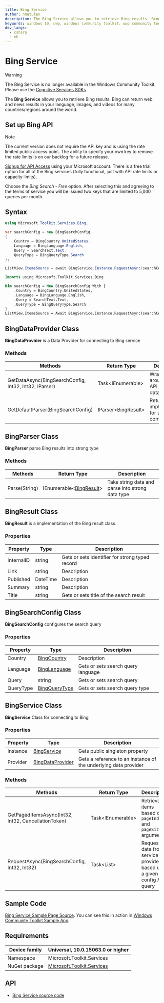 ```yaml
---
title: Bing Service
author: nmetulev
description: The Bing Service allows you to retrieve Bing results. Bing can return web and news results in your language, images, and videos for many countries/regions around the world.
keywords: windows 10, uwp, windows community toolkit, uwp community toolkit, uwp toolkit, bing
dev_langs:
  - csharp
  - vb
---
```


# Bing Service

> [!WARNING]
> The Bing Service is no longer available in the Windows Community Toolkit. Please use the [Cognitive Services SDKs](https://aka.ms/AA209h0).

The **Bing Service** allows you to retrieve Bing results. Bing can return web and news results in your language, images, and videos for many countries/regions around the world.

## Set up Bing API

> [!NOTE]
> The current version does not require the API key and is using the rate limited public access point.  The ability to specify your own key to remove the rate limits is on our backlog for a future release.

[Signup for API Access](https://www.microsoft.com/cognitive-services/sign-up) using your Microsoft account.  There is a free trial option for all of the Bing services (fully functional, just with API rate limits or capacity limits).

Choose the *Bing Search - Free* option.  After selecting this and agreeing to the terms of service you will be issued two keys that are limited to 5,000 queries per month.

## Syntax

```csharp
using Microsoft.Toolkit.Services.Bing;

var searchConfig = new BingSearchConfig
{
    Country = BingCountry.UnitedStates,
    Language = BingLanguage.English,
    Query = SearchText.Text,
    QueryType = BingQueryType.Search
};

ListView.ItemsSource = await BingService.Instance.RequestAsync(searchConfig, 50);
```

```vb
Imports using Microsoft.Toolkit.Services.Bing

Dim searchConfig = New BingSearchConfig With {
    .Country = BingCountry.UnitedStates,
    .Language = BingLanguage.English,
    .Query = SearchText.Text,
    .QueryType = BingQueryType.Search
}
ListView.ItemsSource = Await BingService.Instance.RequestAsync(searchConfig, 50)
```

## BingDataProvider Class

**BingDataProvider** is a Data Provider for connecting to Bing service

### Methods

|                        Methods                        |                                               Return Type                                               |                        Description                        |
|-------------------------------------------------------|---------------------------------------------------------------------------------------------------------|-----------------------------------------------------------|
| GetDataAsync(BingSearchConfig, Int32, Int32, IParser) |                                       Task<IEnumerable<TSchema>>                                        |      Wrapper around REST API for making data request      |
|          GetDefaultParser(BingSearchConfig)           | IParser<[BingResult](https://docs.microsoft.com/dotnet/api/microsoft.toolkit.services.bing.bingresult)> | Returns parser implementation for specified configuration |

## BingParser Class

**BingParser** parse Bing results into strong type

### Methods

|    Methods    |                                                 Return Type                                                 |                   Description                    |
|---------------|-------------------------------------------------------------------------------------------------------------|--------------------------------------------------|
| Parse(String) | IEnumerable<[BingResult](https://docs.microsoft.com/dotnet/api/microsoft.toolkit.services.bing.bingresult)> | Take string data and parse into strong data type |

## BingResult Class

**BingResult** is a implementation of the Bing result class.

### Properties

| Property | Type | Description |
| -- | -- | -- |
| InternalID | string | Gets or sets identifier for strong typed record |
| Link | string | Description |
| Published | DateTime | Description |
| Summary | string | Description |
| Title | string | Gets or sets title of the search result |

## BingSearchConfig Class

**BingSearchConfig** configures the search query

### Properties

| Property | Type | Description |
| -- | -- | -- |
| Country | [BingCountry](https://docs.microsoft.com/dotnet/api/microsoft.toolkit.services.bing.bingcountry) | Description |
| Language | [BingLanguage](https://docs.microsoft.com/dotnet/api/microsoft.toolkit.services.bing.binglanguage) | Gets or sets search query language |
| Query | string | Gets or sets search query |
| QueryType | [BingQueryType](https://docs.microsoft.com/dotnet/api/microsoft.toolkit.services.bing.bingquerytype) | Gets or sets search query type |

## BingService Class

**BingService** Class for connecting to Bing

### Properties

| Property | Type | Description |
| -- | -- | -- |
| Instance | [BingService](https://docs.microsoft.com/dotnet/api/microsoft.toolkit.services.bing.bingservice) | Gets public singleton property |
| Provider | [BingDataProvider](https://docs.microsoft.com/dotnet/api/microsoft.toolkit.services.bing.bingdataprovider) | Gets a reference to an instance of the underlying data provider |

### Methods

| Methods | Return Type | Description |
| -- | -- | -- |
| GetPagedItemsAsync(Int32, Int32, CancellationToken) | Task<IEnumerable<BingResult>> | Retrieves items based on `pageIndex` and `pageSize` arguments |
| RequestAsync(BingSearchConfig, Int32, Int32) | Task<List<BingResult>> | Request list data from service provider based upon a given config / query |

## Sample Code

[Bing Service Sample Page Source](https://github.com/Microsoft/WindowsCommunityToolkit//tree/rel/4.0.0/Microsoft.Toolkit.Uwp.SampleApp/SamplePages/Bing%20Service). You can see this in action in [Windows Community Toolkit Sample App](https://www.microsoft.com/store/apps/9NBLGGH4TLCQ).

## Requirements

| Device family | Universal, 10.0.15063.0 or higher |
| --- | --- |
| Namespace | Microsoft.Toolkit.Services |
| NuGet package | [Microsoft.Toolkit.Services](https://www.nuget.org/packages/Microsoft.Toolkit.Services/) |

## API

* [Bing Service source code](https://github.com/Microsoft/WindowsCommunityToolkit//tree/rel/4.0.0/Microsoft.Toolkit.Services/Services/Bing)
